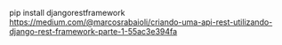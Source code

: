 pip install djangorestframework
https://medium.com/@marcosrabaioli/criando-uma-api-rest-utilizando-django-rest-framework-parte-1-55ac3e394fa